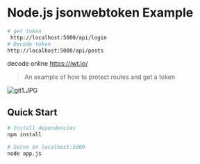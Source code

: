 # Node.js jsonwebtoken Example
``` bash
# get token
 http://localhost:5000/api/login
# Decode token
http://localhost:5000/api/posts

```
decode online
https://jwt.io/
> An example of how to protect routes and get a token
<img src="https://lh3.google.com/u/0/d/1_1h9WDaz5XZfwB8BExluECLdC6jnco9x=w1920-h953-iv1" class="a-b-ta-Ua" alt="git1.JPG" aria-hidden="true">

## Quick Start

``` bash
# Install dependencies
npm install

# Serve on localhost:5000
node app.js
```

